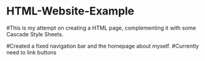 # HTML-Website-Example

#This is my attempt on creating a HTML page, complementing it with some Cascade Style Sheets.

#Created a fixed navigation bar and the homepage about myself.
#Currently need to link buttons 
